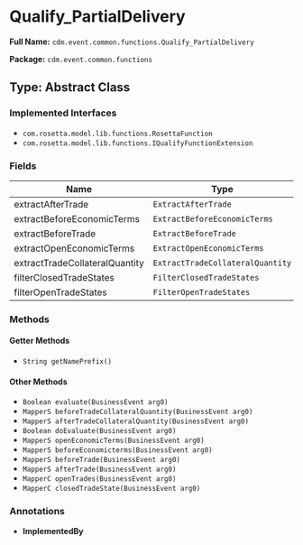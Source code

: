 # Qualify_PartialDelivery

**Full Name:** `cdm.event.common.functions.Qualify_PartialDelivery`

**Package:** `cdm.event.common.functions`

## Type: Abstract Class

### Implemented Interfaces

- `com.rosetta.model.lib.functions.RosettaFunction`
- `com.rosetta.model.lib.functions.IQualifyFunctionExtension`

### Fields

| Name | Type | Description |
|------|------|-------------|
| extractAfterTrade | `ExtractAfterTrade` |  |
| extractBeforeEconomicTerms | `ExtractBeforeEconomicTerms` |  |
| extractBeforeTrade | `ExtractBeforeTrade` |  |
| extractOpenEconomicTerms | `ExtractOpenEconomicTerms` |  |
| extractTradeCollateralQuantity | `ExtractTradeCollateralQuantity` |  |
| filterClosedTradeStates | `FilterClosedTradeStates` |  |
| filterOpenTradeStates | `FilterOpenTradeStates` |  |

### Methods

#### Getter Methods

- `String getNamePrefix()`

#### Other Methods

- `Boolean evaluate(BusinessEvent arg0)`
- `MapperS beforeTradeCollateralQuantity(BusinessEvent arg0)`
- `MapperS afterTradeCollateralQuantity(BusinessEvent arg0)`
- `Boolean doEvaluate(BusinessEvent arg0)`
- `MapperS openEconomicTerms(BusinessEvent arg0)`
- `MapperS beforeEconomicterms(BusinessEvent arg0)`
- `MapperS beforeTrade(BusinessEvent arg0)`
- `MapperS afterTrade(BusinessEvent arg0)`
- `MapperC openTrades(BusinessEvent arg0)`
- `MapperC closedTradeState(BusinessEvent arg0)`

### Annotations

- **ImplementedBy**


